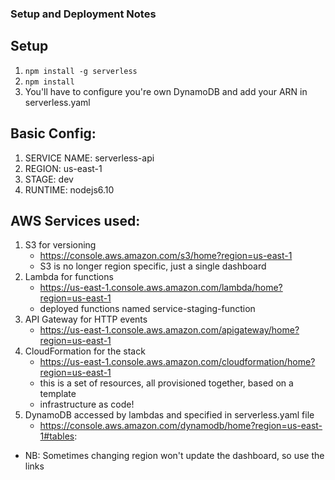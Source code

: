 ### Setup and Deployment Notes

## Setup
1) `npm install -g serverless`
2) `npm install`
3) You'll have to configure you're own DynamoDB and add your ARN in serverless.yaml

## Basic Config:
1) SERVICE NAME: serverless-api
2) REGION: us-east-1
3) STAGE: dev
4) RUNTIME: nodejs6.10

## AWS Services used:
1) S3 for versioning
    * https://console.aws.amazon.com/s3/home?region=us-east-1
    * S3 is no longer region specific, just a single dashboard
2) Lambda for functions
    * https://us-east-1.console.aws.amazon.com/lambda/home?region=us-east-1
    * deployed functions named service-staging-function
3) API Gateway for HTTP events
    * https://us-east-1.console.aws.amazon.com/apigateway/home?region=us-east-1
4) CloudFormation for the stack
    * https://us-east-1.console.aws.amazon.com/cloudformation/home?region=us-east-1
    * this is a set of resources, all provisioned together, based on a template
    * infrastructure as code!
5) DynamoDB accessed by lambdas and specified in serverless.yaml file
    * https://console.aws.amazon.com/dynamodb/home?region=us-east-1#tables:

* NB: Sometimes changing region won't update the dashboard, so use the links
